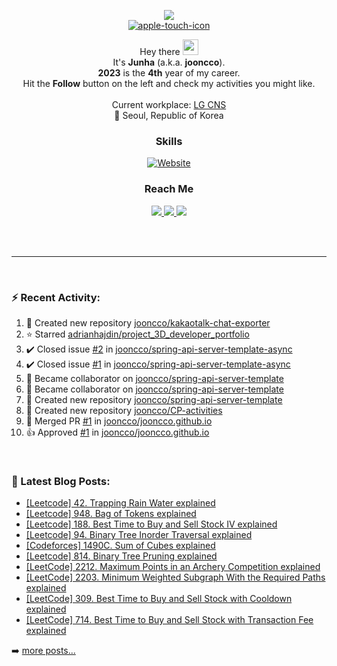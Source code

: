 
<p align="center">
  <img src="https://capsule-render.vercel.app/api?type=waving&color=gradient"><br/>
  <a href="https://jooncco.com"><img src="https://i.ibb.co/2crZYNd/apple-touch-icon.png" alt="apple-touch-icon" border="0"></a>
</p>

<p align="center">
  Hey there <img src="https://media.giphy.com/media/hvRJCLFzcasrR4ia7z/giphy.gif" width="25"> <br/>
  It's <b>Junha</b> (a.k.a. <b>jooncco</b>). <br/>
  <b>2023</b> is the <b>4th</b> year of my career.<br/>
  Hit the <b>Follow</b> button on the left and check my activities you might like.<br/><br/>
  Current workplace: <a href="https://www.lgcns.com/">LG CNS</a><br/>
  📍 Seoul, Republic of Korea
</p>

<h3 align="center">Skills</h3>
<p align="center">
  <a href="https://jooncco.com/profile#skills-">
    <img alt="Website" src="https://img.shields.io/website?down_color=inactive&down_message=jooncco.com%2Fprofile&style=flat-square&up_color=9cf&up_message=jooncco.com%2Fprofile&url=https%3A%2F%2Fjooncco.com%2Fprofile%23skills-">
  </a>
</p>

<h3 align="center">Reach Me</h3>
<p align="center">
  <a href="https://www.linkedin.com/in/jooncco">
    <img src="https://img.shields.io/badge/LinkedIn-0A66C2?style=flat-square&logo=LinkedIn&logoColor=white"/>
  </a>
  <a href="mailto:jooncco.g@gmail.com">
    <img src="https://img.shields.io/badge/Gmail-EA4335?style=flat-square&logo=Gmail&logoColor=white"/>
  </a>
  <a href="https://instagram.com/jooncco">
    <img src="https://img.shields.io/badge/instagram-E4405F?style=flat-square&logo=instagram&logoColor=white"/>
  </a>
</p>
<br />
<br />

<hr />

<br />

### ⚡ Recent Activity:

<!--RECENT_ACTIVITY:start-->
1. 📔 Created new repository [jooncco/kakaotalk-chat-exporter](https://github.com/jooncco/kakaotalk-chat-exporter)
2. ⭐ Starred [adrianhajdin/project_3D_developer_portfolio](https://github.com/adrianhajdin/project_3D_developer_portfolio)
3. ✔️ Closed issue [#2](https://github.com/jooncco/spring-api-server-template-async/issues/2) in [jooncco/spring-api-server-template-async](https://github.com/jooncco/spring-api-server-template-async)
4. ✔️ Closed issue [#1](https://github.com/jooncco/spring-api-server-template-async/issues/1) in [jooncco/spring-api-server-template-async](https://github.com/jooncco/spring-api-server-template-async)
5. 🤝 Became collaborator on [jooncco/spring-api-server-template](https://github.com/jooncco/spring-api-server-template)
6. 🤝 Became collaborator on [jooncco/spring-api-server-template](https://github.com/jooncco/spring-api-server-template)
7. 📔 Created new repository [jooncco/spring-api-server-template](https://github.com/jooncco/spring-api-server-template)
8. 📔 Created new repository [jooncco/CP-activities](https://github.com/jooncco/CP-activities)
9. 🎉 Merged PR [#1](https://github.com/jooncco/jooncco.github.io/pull/1) in [jooncco/jooncco.github.io](https://github.com/jooncco/jooncco.github.io)
10. 👍 Approved [#1](https://github.com/jooncco/jooncco.github.io/pull/1#pullrequestreview-898994889) in [jooncco/jooncco.github.io](https://github.com/jooncco/jooncco.github.io)
<!--RECENT_ACTIVITY:end-->

<br />

### 📕 Latest Blog Posts:

<!-- BLOG-POST-LIST:START -->
- [[Leetcode] 42. Trapping Rain Water explained](https://jooncco.com/leetcode-42/)
- [[Leetcode] 948. Bag of Tokens explained](https://jooncco.com/leetcode-948/)
- [[Leetcode] 188. Best Time to Buy and Sell Stock IV explained](https://jooncco.com/leetcode-188/)
- [[Leetcode] 94. Binary Tree Inorder Traversal explained](https://jooncco.com/leetcode-94/)
- [[Codeforces] 1490C. Sum of Cubes explained](https://jooncco.com/codeforces-1490C/)
- [[Leetcode] 814. Binary Tree Pruning explained](https://jooncco.com/leetcode-814/)
- [[LeetCode] 2212. Maximum Points in an Archery Competition explained](https://jooncco.com/leetcode-2212/)
- [[LeetCode] 2203. Minimum Weighted Subgraph With the Required Paths explained](https://jooncco.com/leetcode-2203/)
- [[LeetCode] 309. Best Time to Buy and Sell Stock with Cooldown explained](https://jooncco.com/leetcode-309/)
- [[LeetCode] 714. Best Time to Buy and Sell Stock with Transaction Fee explained](https://jooncco.com/leetcode-714/)
<!-- BLOG-POST-LIST:END -->

➡️ [more posts...](https://jooncco.com)

<!-- ### 📈 CP Activity: -->

<!-- [![Codeforces](https://cp-logo.vercel.app/codeforces/jooncco?logo=true)](http://codeforces.com/profile/jooncco) -->

